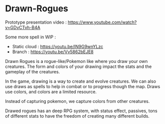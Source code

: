 # Drawn-Rogues
Prototype presentation video : https://www.youtube.com/watch?v=GDvCTvh-B4A

Some more spell in WIP : 
- Static cloud : https://youtu.be/IN9G9wnYLzc
- Branch : https://youtu.be/Vv5862bEJE8

Drawn Rogues is a rogue-like/Pokemon like where you draw your own creatures. The form and colors of your drawing impact the stats and the gameplay of the creatures.

In the game, drawing is a way to create and evolve creatures. We can also use draws as spells to help in combat or to progress though the map. Draws use colors, and colors are a limited resource.

Instead of capturing pokemon, we capture colors from other creatures.

Drawed rogues has an deep RPG system, with status effect, passives, tons of different stats to have the freedom of creating many different builds.
